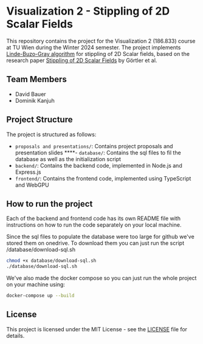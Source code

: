 # Visualization 2 - Stippling of 2D Scalar Fields

This repository contains the project for the Visualization 2 (186.833) course at TU Wien during the Winter 2024 semester. The project implements [Linde-Buzo-Gray algorithm](https://en.wikipedia.org/wiki/Linde%E2%80%93Buzo%E2%80%93Gray_algorithm) for stippling of 2D Scalar fields, based on the research paper [Stippling of 2D Scalar Fields](https://ieeexplore.ieee.org/document/8667696) by Görtler et al.

## Team Members

- David Bauer
- Dominik Kanjuh

## Project Structure

The project is structured as follows:

- `proposals and presentations/`: Contains project proposals and presentation slides
  \*\*\*\*- `database/`: Contains the sql files to fil the database as well as the initialization script
- `backend/`: Contains the backend code, implemented in Node.js and Express.js
- `frontend/`: Contains the frontend code, implemented using TypeScript and WebGPU

## How to run the project

Each of the backend and frontend code has its own README file with instructions on how to run the code separately on your local machine.

Since the sql files to populate the database were too large for github we've stored them on onedrive. To download them you can just run the script /database/download-sql.sh

```bash
chmod +x database/download-sql.sh
./database/download-sql.sh
```

We've also made the docker compose so you can just run the whole project on your machine using:

```bash
docker-compose up --build
```

## License

This project is licensed under the MIT License - see the [LICENSE](./LICENSE) file for details.
